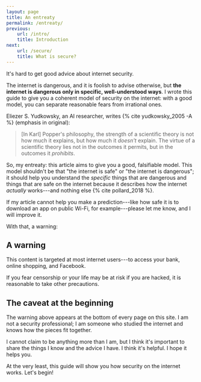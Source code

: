 ```yaml
---
layout: page
title: An entreaty
permalink: /entreaty/
previous:
    url: /intro/
    title: Introduction
next:
    url: /secure/
    title: What is secure?
---
```


It's hard to get good advice about internet security.

The internet is dangerous, and it is foolish to advise otherwise, but **the internet is dangerous only in specific, well-understood ways**. I wrote this guide to give you a coherent model of security on the internet: with a good model, you can separate reasonable fears from irrational ones.

Eliezer S. Yudkowsky, an AI researcher, writes {% cite yudkowsky_2005 -A %} (emphasis in original):

> [In Karl] Popper's philosophy, the strength of a scientific theory is not how much it explains, but how much it *doesn't* explain. The virtue of a scientific theory lies not in the outcomes it permits, but in the outcomes it *prohibits*.

So, my entreaty: this article aims to give you a good, falsifiable model. This model shouldn't be that "the internet is safe" or "the internet is dangerous"; it should help you understand the *specific* things that are dangerous and things that are safe on the internet because it describes how the internet *actually* works---and nothing else {% cite pollard_2018 %}. 

If my article cannot help you make a prediction---like how safe it is to download an app on public Wi-Fi, for example---please let me know, and I will improve it.

With that, a warning:

## A warning

This content is targeted at most internet users---to access your bank, online shopping, and Facebook.

If you fear censorship or your life may be at risk if you are hacked, it is reasonable to take other precautions. <!-- TODO: the first thing I always want to talk about is "threat model," but that's not useful -->

## The caveat at the beginning

The warning above appears at the bottom of every page on this site. I am not a security professional; I am someone who studied the internet and knows how the pieces fit together. 

I cannot claim to be anything more than I am, but I think it's important to share the things I know and the advice I have. I think it's helpful. I hope it helps you.

At the very least, this guide will show you how security on the internet works. Let's begin!